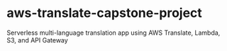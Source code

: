 # aws-translate-capstone-project
Serverless multi-language translation app using AWS Translate, Lambda, S3, and API Gateway
